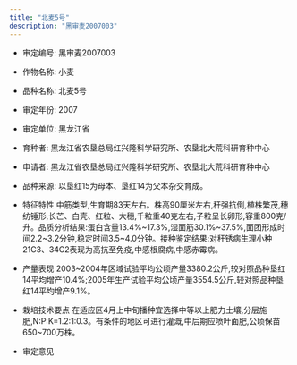 ```yaml
---
title: "北麦5号"
description: "黑审麦2007003"
---
```

* 审定编号:  黑审麦2007003

*  作物名称:  小麦

*  品种名称:  北麦5号

*  审定年份:  2007

*  审定单位:  黑龙江省

* 育种者:  黑龙江省农垦总局红兴隆科学研究所、农垦北大荒科研育种中心

*  申请者:  黑龙江省农垦总局红兴隆科学研究所、农垦北大荒科研育种中心

*  品种来源:  以垦红15为母本、垦红14为父本杂交育成。

*  特征特性
中筋类型,生育期83天左右。株高90厘米左右,秆强抗倒,植株繁茂,穗纺锤形,长芒、白壳、红粒、大穗,千粒重40克左右,子粒呈长卵形,容重800克/升。品质分析结果:蛋白含量13.4%~17.3%,湿面筋30.1%~37.5%,面团形成时间2.2~3.2分钟,稳定时间3.5~4.0分钟。接种鉴定结果:对秆锈病生理小种21C3、34C2表现为高抗至免疫,中感根腐病,中感赤霉病。

*  产量表现
2003~2004年区域试验平均公顷产量3380.2公斤,较对照品种垦红14平均增产10.4%;2005年生产试验平均公顷产量3554.5公斤,较对照品种垦红14平均增产9.1%。

*  栽培技术要点
在适应区4月上中旬播种宜选择中等以上肥力土壤,分层施肥,N:P:K=1.2:1:0.3。有条件的地区可进行灌溉,中后期应喷叶面肥,公顷保苗650~700万株。

*  审定意见

